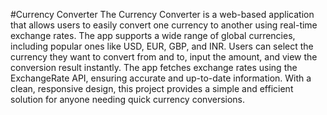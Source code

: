 #Currency Converter
The Currency Converter is a web-based application that allows users to easily convert one currency to another using real-time exchange rates. The app supports a wide range of global currencies, including popular ones like USD, EUR, GBP, and INR. Users can select the currency they want to convert from and to, input the amount, and view the conversion result instantly. The app fetches exchange rates using the ExchangeRate API, ensuring accurate and up-to-date information. With a clean, responsive design, this project provides a simple and efficient solution for anyone needing quick currency conversions.
